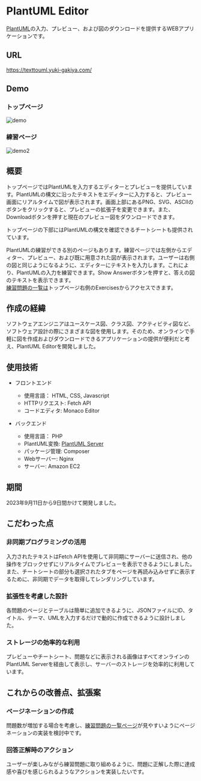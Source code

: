 # PlantUML Editor
[PlantUML](https://plantuml.com/ja/)の入力、プレビュー、および図のダウンロードを提供するWEBアプリケーションです。

## URL
https://texttouml.yuki-gakiya.com/

## Demo
### トップページ
![demo](https://github.com/AkinoJoey/PlantUMLServer/assets/124570638/cb6d4197-fa5f-44d4-81e4-968515e196d2)

### 練習ページ
![demo2](https://github.com/AkinoJoey/PlantUMLServer/assets/124570638/42d4ffab-3a75-4d83-9351-8cf5c29e0eee)

## 概要
トップページではPlantUMLを入力するエディターとプレビューを提供しています。PlantUMLの構文に沿ったテキストをエディターに入力すると、プレビュー画面にリアルタイムで図が表示されます。画面上部にあるPNG、SVG、ASCIIのボタンをクリックすると、プレビューの拡張子を変更できます。また、Downloadボタンを押すと現在のプレビュー図をダウンロードできます。

トップページの下部にはPlantUMLの構文を確認できるチートシートも提供されています。

PlantUMLの練習ができる別のページもあります。練習ページでは左側からエディター、プレビュー、および既に用意された図が表示されます。ユーザーは右側の図と同じようになるように、エディターにテキストを入力します。これにより、PlantUMLの入力を練習できます。Show Answerボタンを押すと、答えの図のテキストを表示できます。  
[練習問題の一覧は](https://texttouml.yuki-gakiya.com/Pages/problems.php)トップページ右側のExercisesからアクセスできます。

## 作成の経緯
ソフトウェアエンジニアはユースケース図、クラス図、アクティビティ図など、ソフトウェア設計の際にさまざまな図を使用します。そのため、オンラインで手軽に図を作成およびダウンロードできるアプリケーションの提供が便利だと考え、PlantUML Editorを開発しました。
## 使用技術
- フロントエンド
  - 使用言語： HTML, CSS, Javascript
  - HTTPリクエスト: Fetch API
  - コードエディタ: Monaco Editor

- バックエンド
  - 使用言語： PHP
  - PlantUML変換: [PlantUML Server](https://plantuml.com/server)
  - パッケージ管理: Composer
  - Webサーバー: Nginx
  - サーバー: Amazon EC2

## 期間
2023年9月11日から9日間かけて開発しました。

## こだわった点
### 非同期プログラミングの活用
入力されたテキストはFetch APIを使用して非同期にサーバーに送信され、他の操作をブロックせずにリアルタイムでプレビューを表示できるようにしました。また、チートシートの部分も選択されたタブをページを再読み込みせずに表示するために、非同期でデータを取得してレンダリングしています。
### 拡張性を考慮した設計
各問題のページとテーブルは簡単に追加できるように、JSONファイルにID、タイトル、テーマ、UMLを入力するだけで動的に作成できるように設計しました。
### ストレージの効率的な利用
プレビューやチートシート、問題などに表示される画像はすべてオンラインのPlantUML Serverを経由して表示し、サーバーのストレージを効率的に利用しています。

## これからの改善点、拡張案
### ページネーションの作成
問題数が増加する場合を考慮し、[練習問題の一覧ページ](https://texttouml.yuki-gakiya.com/Pages/problems.php)が見やすいようにページネーションの実装を検討中です。

### 回答正解時のアクション
ユーザーが楽しみながら練習問題に取り組めるように、問題に正解した際に達成感や喜びを感じられるようなアクションを実装したいです。
